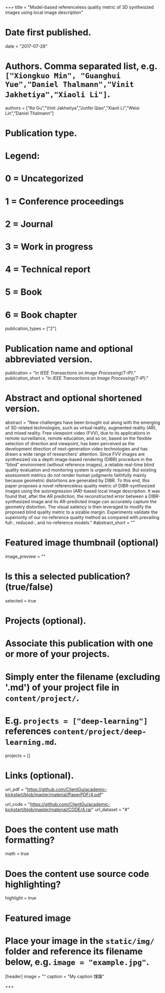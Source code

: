 
+++
title = "Model-based referenceless quality metric of 3D synthesized images using local image description"

# Date first published.
date = "2017-07-28"

# Authors. Comma separated list, e.g. `["Xiongkuo Min", "Guanghui Yue","Daniel Thalmann","Vinit Jakhetiya","Xiaoli Li"]`.
authors = ["Ke Gu","Vinit Jakhetiya","Junfei Qiao","Xiaoli Li","Weisi Lin","Daniel Thalmann"]
# Publication type.
# Legend:
# 0 = Uncategorized
# 1 = Conference proceedings
# 2 = Journal
# 3 = Work in progress
# 4 = Technical report
# 5 = Book
# 6 = Book chapter
publication_types = ["2"]

# Publication name and optional abbreviated version.
publication = "In *IEEE Transactions on Image Processing(T-IP)*."
publication_short = "In *IEEE Transactions on Image Processing(T-IP)*."

# Abstract and optional shortened version.
abstract = "New challenges have been brought out along with the emerging of 3D-related technologies, such as virtual reality, augmented reality (AR), and mixed reality. Free viewpoint video (FVV), due to its applications in remote surveillance, remote education, and so on, based on the flexible selection of direction and viewpoint, has been perceived as the development direction of next-generation video technologies and has drawn a wide range of researchers' attention. Since FVV images are synthesized via a depth image-based rendering (DIBR) procedure in the “blind” environment (without reference images), a reliable real-time blind quality evaluation and monitoring system is urgently required. But existing assessment metrics do not render human judgments faithfully mainly because geometric distortions are generated by DIBR. To this end, this paper proposes a novel referenceless quality metric of DIBR-synthesized images using the autoregression (AR)-based local image description. It was found that, after the AR prediction, the reconstructed error between a DIBR-synthesized image and its AR-predicted image can accurately capture the geometry distortion. The visual saliency is then leveraged to modify the proposed blind quality metric to a sizable margin. Experiments validate the superiority of our no-reference quality method as compared with prevailing full-, reduced-, and no-reference models."
#abstract_short = ""

# Featured image thumbnail (optional)
image_preview = ""

# Is this a selected publication? (true/false)
selected = true

# Projects (optional).
#   Associate this publication with one or more of your projects.
#   Simply enter the filename (excluding '.md') of your project file in `content/project/`.
#   E.g. `projects = ["deep-learning"]` references `content/project/deep-learning.md`.
projects = []

# Links (optional).
url_pdf = "https://github.com/ClientGu/academic-kickstart/blob/master/material/PaperPDF/4.pdf"

url_code = "https://github.com/ClientGu/academic-kickstart/blob/master/material/CODE/4.rar"
url_dataset = "#"


# Does the content use math formatting?
math = true

# Does the content use source code highlighting?
highlight = true

# Featured image
# Place your image in the `static/img/` folder and reference its filename below, e.g. `image = "example.jpg"`.
[header]
image = ""
caption = "My caption 馃槃"

+++
